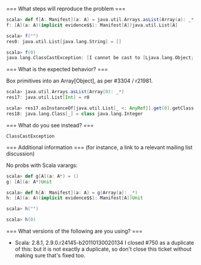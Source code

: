 === What steps will reproduce the problem ===
```scala
scala> def f[A: Manifest](a: A) = java.util.Arrays.asList(Array(a): _*)
f: [A](a: A)(implicit evidence$$1: Manifest[A])java.util.List[A]

scala> f("")
res0: java.util.List[java.lang.String] = []

scala> f(0)
java.lang.ClassCastException: [I cannot be cast to [Ljava.lang.Object;
```

=== What is the expected behavior? ===

Box primitives into an Array[Object], as per #3304 / r21981.

```scala
scala> java.util.Arrays.asList(Array(0): _*)
res17: java.util.List[Int] = r0

scala> res17.asInstanceOf[java.util.List[_ <: AnyRef]].get(0).getClass
res18: java.lang.Class[_] = class java.lang.Integer
```

=== What do you see instead? ===

`ClassCastException`

=== Additional information ===
(for instance, a link to a relevant mailing list discussion)

No probs with Scala varargs:

```scala
scala> def g[A](a: A*) = ()
g: [A](a: A*)Unit

scala> def h[A: Manifest](a: A) = g(Array(a): _*)
h: [A](a: A)(implicit evidence$$1: Manifest[A])Unit

scala> h("")

scala> h(0)
```

=== What versions of the following are you using? ===
  - Scala: 2.8.1, 2.9.0.r24145-b20110130020134
I closed #750 as a duplicate of this: but it is not exactly a duplicate, so don't close this ticket without making sure that's fixed too.
